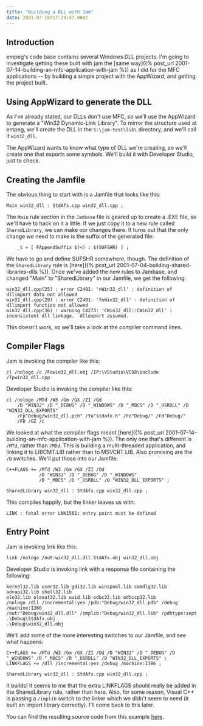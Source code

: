 ```yaml
---
title: "Building a DLL with Jam"
date: 2001-07-16T17:29:57.000Z
---
```

## Introduction

empeg's code base contains several Windows DLL projects. I'm going to investigate getting these built with jam the [same way]({% post_url 2001-07-14-building-an-mfc-application-with-jam %}) as I did for the MFC applications -- by building a simple project with the AppWizard, and getting the project built.

## Using AppWizard to generate the DLL

As I've already stated, our DLLs don't use MFC, so we'll use the AppWizard to generate a "Win32 Dynamic-Link Library". To mirror the structure used at empeg, we'll create the DLL in the `S:\jam-test\lib\` directory, and we'll call it `win32_dll`.

The AppWizard wants to know what type of DLL we're creating, so we'll create one that exports some symbols. We'll build it with Developer Studio, just to check.

## Creating the Jamfile

The obvious thing to start with is a Jamfile that looks like this:

```
Main win32_dll : StdAfx.cpp win32_dll.cpp ;
```

The `Main` rule section in the `Jambase` file is geared up to create a .EXE file, so we'll have to hack on it a little. If we just copy it to a new rule called `SharedLibrary`, we can make our changes there. It turns out that the only change we need to make is the suffix of the generated file:

```
	_t = [ FAppendSuffix $(<) : $(SUFSHR) ] ;
```

We have to go and define SUFSHR somewhere, though. The definition of the `SharedLibrary` rule is [here]({% post_url 2001-07-04-building-shared-libraries-dlls %}).
Once we've added the new rules to Jambase, and changed "Main" to "SharedLibrary" in our Jamfile, we get the following:

```
win32_dll.cpp(25) : error C2491: 'nWin32_dll' : definition of dllimport data not allowed
win32_dll.cpp(29) : error C2491: 'fnWin32_dll' : definition of dllimport function not allowed
win32_dll.cpp(36) : warning C4273: 'CWin32_dll::CWin32_dll' : inconsistent dll linkage.  dllexport assumed.
```

This doesn't work, so we'll take a look at the compiler command lines.

## Compiler Flags

Jam is invoking the compiler like this:

```
cl /nologo /c /Fowin32_dll.obj /IP:\VStudio\VC98\include /Tpwin32_dll.cpp
```

Developer Studio is invoking the compiler like this:

```
cl /nologo /MTd /W3 /Gm /GX /ZI /Od
	/D "WIN32" /D "_DEBUG" /D "_WINDOWS" /D "_MBCS" /D "_USRDLL" /D "WIN32_DLL_EXPORTS"
	/Fp"Debug/win32_dll.pch" /Yu"stdafx.h" /Fo"Debug/" /Fd"Debug/"
	/FD /GZ /c
```

We looked at what the compiler flags meant [here]({% post_url 2001-07-14-building-an-mfc-application-with-jam %}). The only one that's different is `/MTd`, rather than `/MDd`. This is building a multi-threaded application, and linking it to LIBCMT.LIB rather than to MSVCRT.LIB. Also promising are the `/D` switches. We'll put those into our Jamfile:

```
C++FLAGS += /MTd /W3 /Gm /GX /ZI /Od
			/D "WIN32" /D "_DEBUG" /D "_WINDOWS"
			/D "_MBCS" /D "_USRDLL" /D "WIN32_DLL_EXPORTS" ;

SharedLibrary win32_dll : StdAfx.cpp win32_dll.cpp ;
```

This compiles happily, but the linker leaves us with:

```
LINK : fatal error LNK1561: entry point must be defined
```

## Entry Point

Jam is invoking link like this:

```
link /nologo /out:win32_dll.dll StdAfx.obj win32_dll.obj
```

Developer Studio is invoking link with a response file containing the following:

```
kernel32.lib user32.lib gdi32.lib winspool.lib comdlg32.lib advapi32.lib shell32.lib
ole32.lib oleaut32.lib uuid.lib odbc32.lib odbccp32.lib
/nologo /dll /incremental:yes /pdb:"Debug/win32_dll.pdb" /debug /machine:I386
/out:"Debug/win32_dll.dll" /implib:"Debug/win32_dll.lib" /pdbtype:sept
.\Debug\StdAfx.obj
.\Debug\win32_dll.obj
```

We'll add some of the more interesting switches to our Jamfile, and see what happens:

```
C++FLAGS += /MTd /W3 /Gm /GX /ZI /Od /D "WIN32" /D "_DEBUG" /D "_WINDOWS" /D "_MBCS" /D "_USRDLL" /D "WIN32_DLL_EXPORTS" ;
LINKFLAGS += /dll /incremental:yes /debug /machine:I386 ;

SharedLibrary win32_dll : StdAfx.cpp win32_dll.cpp ;
```

It builds!
It seems to me that the extra LINKFLAGS should really be added in the SharedLibrary rule, rather than here. Also, for some reason, Visual C++ is passing a `/implib` switch to the linker which we didn't seem to need (it built an import library correctly). I'll come back to this later.

You can find the resulting source code from this example [here](../src/jam-test-20010712a.tar.gz).
